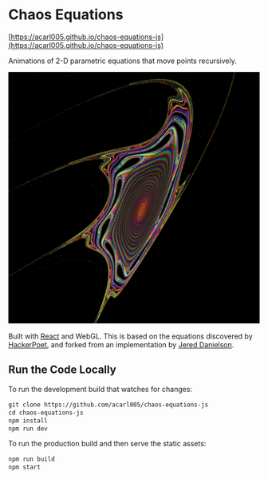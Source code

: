 # Chaos Equations

[https://acarl005.github.io/chaos-equations-js](https://acarl005.github.io/chaos-equations-js)

Animations of 2-D parametric equations that move points recursively.

![chaos equation](./assets/icon-1024.png)

Built with [React](https://reactjs.org/) and WebGL.
This is based on the equations discovered by [HackerPoet](https://github.com/HackerPoet/Chaos-Equations),
and forked from an implementation by [Jered Danielson](https://glitch.com/edit/#!/chaos-equations?path=README.md:1:0).

## Run the Code Locally

To run the development build that watches for changes:

```
git clone https://github.com/acarl005/chaos-equations-js
cd chaos-equations-js
npm install
npm run dev
```

To run the production build and then serve the static assets:

```
npm run build
npm start
```

